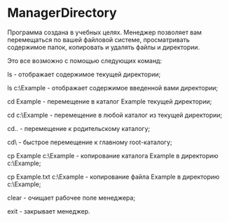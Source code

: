 # ManagerDirectory
 
 Программа создана в учебных целях. Менеджер позволяет вам перемещаться по вашей файловой системе, просматривать содержимое папок, копировать и удалять файлы и директории.
 
 Это все возможно с помощью следующих команд:
 
 ls - отображает содержимое текущей директории;
 
 ls c:\Example - отображает содержимое введенной вами директории;
 
 cd Example - перемещение в каталог Example текущей директории;
 
 cd c:\Example - перемещение в любой каталог из текущей директории;
 
 cd.. - перемещение к родительскому каталогу;
 
 cd\ - быстрое перемещение к главному root-каталогу;
 
 cp Example c:\Example - копирование каталога Example в директорию c:\Example;
 
 cp Example.txt c:\Example - копирование файла Example в директорию c:\Example;
 
 clear - очищает рабочее поле менеджера;
 
 exit - закрывает менеджер.
